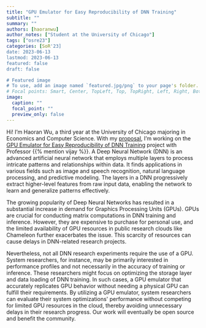 ```yaml
---
title: "GPU Emulator for Easy Reproducibility of DNN Training"
subtitle: ""
summary: ""
authors: [haoranwu]
author_notes: ["Student at the University of Chicago"]
tags: ["osre23"]
categories: [SoR'23]
date: 2023-06-13
lastmod: 2023-06-13
featured: false
draft: false

# Featured image
# To use, add an image named `featured.jpg/png` to your page's folder.
# Focal points: Smart, Center, TopLeft, Top, TopRight, Left, Right, BottomLeft, Bottom, BottomRight.
image:
  caption: ""
  focal_point: ""
  preview_only: false
---
```


Hi! I’m Haoran Wu, a third year at the University of Chicago majoring in Economics and Computer Science. With my [proposal](https://docs.google.com/document/d/1CcNbvbNAmY0XkV9ckjHnILdMh92h1wqLUYqpT6qIsZY/edit?usp=sharing), I’m working on the [GPU Emulator for Easy Reproducibility of DNN Training](https://ospo.ucsc.edu/project/osre23/utexas/gpuemulator) project with Professor {{% mention vijay %}}. A Deep Neural Network (DNN) is an advanced artificial neural network that employs multiple layers to process intricate patterns and relationships within data. It finds applications in various fields such as image and speech recognition, natural language processing, and predictive modeling. The layers in a DNN progressively extract higher-level features from raw input data, enabling the network to learn and generalize patterns effectively.

The growing popularity of Deep Neural Networks has resulted in a substantial increase in demand for Graphics Processing Units (GPUs). GPUs are crucial for conducting matrix computations in DNN training and inference. However, they are expensive to purchase for personal use, and the limited availability of GPU resources in public research clouds like Chameleon further exacerbates the issue. This scarcity of resources can cause delays in DNN-related research projects.

Nevertheless, not all DNN research experiments require the use of a GPU. System researchers, for instance, may be primarily interested in performance profiles and not necessarily in the accuracy of training or inference. These researchers might focus on optimizing the storage layer and data loading of DNN training. In such cases, a GPU emulator that accurately replicates GPU behavior without needing a physical GPU can fulfill their requirements. By utilizing a GPU emulator, system researchers can evaluate their system optimizations' performance without competing for limited GPU resources in the cloud, thereby avoiding unnecessary delays in their research progress. Our work will eventually be open source and benefit the community. 